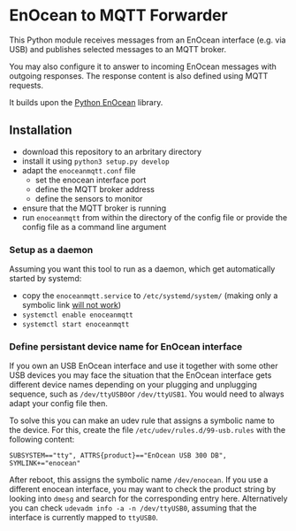 # EnOcean to MQTT Forwarder #

This Python module receives messages from an EnOcean interface (e.g. via USB) and publishes selected messages to an MQTT broker.

You may also configure it to answer to incoming EnOcean messages with outgoing responses. The response content is also defined using MQTT requests.

It builds upon the [Python EnOcean](https://github.com/kipe/enocean) library.

## Installation ##

 - download this repository to an arbritary directory
 - install it using `python3 setup.py develop`
 - adapt the `enoceanmqtt.conf` file
   - set the enocean interface port
   - define the MQTT broker address
   - define the sensors to monitor
 - ensure that the MQTT broker is running
 - run `enoceanmqtt` from within the directory of the config file or provide the config file as a command line argument

### Setup as a daemon ###

Assuming you want this tool to run as a daemon, which get automatically started by systemd: 
 - copy the `enoceanmqtt.service` to `/etc/systemd/system/` (making only a symbolic link [will not work](https://bugzilla.redhat.com/show_bug.cgi?id=955379))
 - `systemctl enable enoceanmqtt`
 - `systemctl start enoceanmqtt`

### Define persistant device name for EnOcean interface ###

If you own an USB EnOcean interface and use it together with some other USB devices you may face the situation that the EnOcean interface gets different device names depending on your plugging and unplugging sequence, such as `/dev/ttyUSB0`or `/dev/ttyUSB1`. You would need to always adapt your config file then.

To solve this you can make an udev rule that assigns a symbolic name to the device. For this, create the file `/etc/udev/rules.d/99-usb.rules` with the following content:

`SUBSYSTEM=="tty", ATTRS{product}=="EnOcean USB 300 DB", SYMLINK+="enocean"`

After reboot, this assigns the symbolic name `/dev/enocean`. If you use a different enocean interface, you may want to check the product string by looking into `dmesg` and search for the corresponding entry here. Alternatively you can check `udevadm info -a -n /dev/ttyUSB0`, assuming that the interface is currently mapped to `ttyUSB0`.
